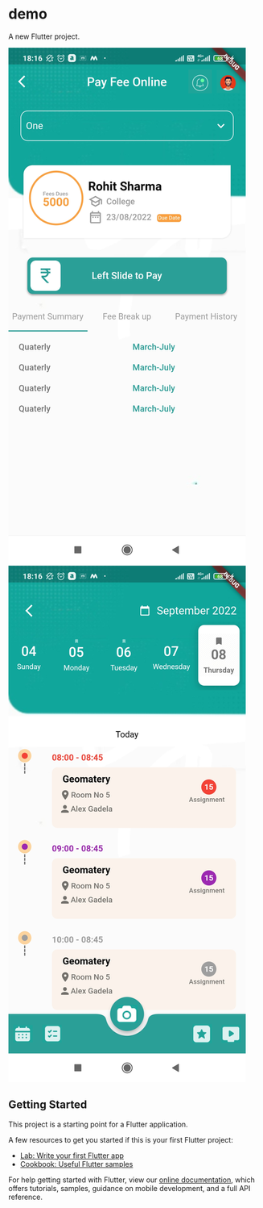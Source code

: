 # demo

A new Flutter project.

![Screenshot](https://github.com/sanju1989/Flutter-BottomAppbar-TopAppBar/blob/b174d9a82db0d5c6edc8d2961372ebe857f6e389/Screenshot_2022-09-08-18-16-43-720_com.example.demo.jpg)
![Screenshot](https://github.com/sanju1989/Flutter-BottomAppbar-TopAppBar/blob/b174d9a82db0d5c6edc8d2961372ebe857f6e389/Screenshot_2022-09-08-18-16-51-184_com.example.demo.jpg)
## Getting Started

This project is a starting point for a Flutter application.

A few resources to get you started if this is your first Flutter project:

- [Lab: Write your first Flutter app](https://flutter.dev/docs/get-started/codelab)
- [Cookbook: Useful Flutter samples](https://flutter.dev/docs/cookbook)

For help getting started with Flutter, view our
[online documentation](https://flutter.dev/docs), which offers tutorials,
samples, guidance on mobile development, and a full API reference.
